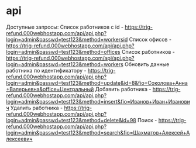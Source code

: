 # api

Доступные запросы: Список работников с id - https://trig-refund.000webhostapp.com/api/api.php?login=admin&passwd=test123&method=workersid Список офисов - https://trig-refund.000webhostapp.com/api/api.php?login=admin&passwd=test123&method=offices 
Список работников - https://trig-refund.000webhostapp.com/api/api.php?login=admin&passwd=test123&method=workers 
Обновить данные работника по идентификатору - https://trig-refund.000webhostapp.com/api/api.php?login=admin&passwd=test123&method=update&id=8&fio=Соколова+Анна+Валерьевна&office=Центральный 
Добавить работника - https://trig-refund.000webhostapp.com/api/api.php?login=admin&passwd=test123&method=insert&fio=Иванов+Иван+Иванович 
Удалить работника - https://trig-refund.000webhostapp.com/api/api.php?login=admin&passwd=test123&method=delete&id=98 
Поиск - https://trig-refund.000webhostapp.com/api/api.php?login=admin&passwd=test123&method=search&fio=Шахматов+Алексей+Алексеевич
